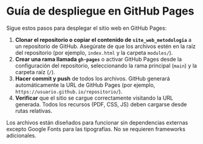 # Guía de despliegue en GitHub Pages

Sigue estos pasos para desplegar el sitio web en GitHub Pages:

1. **Clonar el repositorio o copiar el contenido de `site_web_metodologia`** a un repositorio de GitHub. Asegúrate de que los archivos estén en la raíz del repositorio (por ejemplo, `index.html` y la carpeta `modules/`).
2. **Crear una rama llamada `gh-pages`** o activar GitHub Pages desde la configuración del repositorio, seleccionando la rama principal (`main`) y la carpeta raíz (`/`).
3. **Hacer commit y push** de todos los archivos. GitHub generará automáticamente la URL de GitHub Pages (por ejemplo, `https://usuario.github.io/repositorio/`).
4. **Verificar** que el sitio se cargue correctamente visitando la URL generada. Todos los recursos (PDF, CSS, JS) deben cargarse desde rutas relativas.

Los archivos están diseñados para funcionar sin dependencias externas excepto
Google Fonts para las tipografías. No se requieren frameworks adicionales.